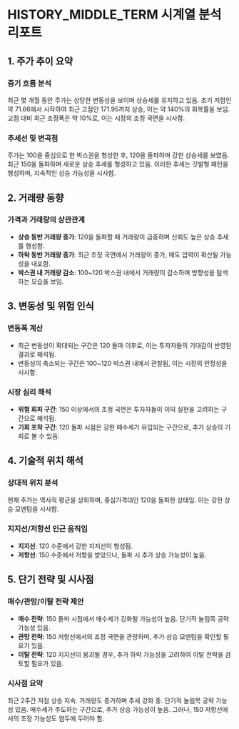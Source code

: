 # HISTORY_MIDDLE_TERM 시계열 분석 리포트

## 1. 주가 추이 요약

### 중기 흐름 분석
최근 몇 개월 동안 주가는 상당한 변동성을 보이며 상승세를 유지하고 있음. 초기 저점인 약 71.66에서 시작하여 최근 고점인 171.95까지 상승, 이는 약 140%의 회복률을 보임. 고점 대비 최근 조정폭은 약 10%로, 이는 시장의 조정 국면을 시사함.

### 추세선 및 변곡점
주가는 100을 중심으로 한 박스권을 형성한 후, 120을 돌파하며 강한 상승세를 보였음. 최근 150을 돌파하며 새로운 상승 추세를 형성하고 있음. 이러한 추세는 깃발형 패턴을 형성하며, 지속적인 상승 가능성을 시사함.

## 2. 거래량 동향

### 가격과 거래량의 상관관계
- **상승 동반 거래량 증가**: 120을 돌파할 때 거래량이 급증하며 신뢰도 높은 상승 추세를 형성함.
- **하락 동반 거래량 증가**: 최근 조정 국면에서 거래량이 증가, 매도 압력이 확산될 가능성을 내포함.
- **박스권 내 거래량 감소**: 100~120 박스권 내에서 거래량이 감소하며 방향성을 탐색하는 모습을 보임.

## 3. 변동성 및 위험 인식

### 변동폭 계산
- 최근 변동성이 확대되는 구간은 120 돌파 이후로, 이는 투자자들의 기대감이 반영된 결과로 해석됨.
- 변동성이 축소되는 구간은 100~120 박스권 내에서 관찰됨, 이는 시장의 안정성을 시사함.

### 시장 심리 해석
- **위험 회피 구간**: 150 이상에서의 조정 국면은 투자자들이 이익 실현을 고려하는 구간으로 해석됨.
- **기회 포착 구간**: 120 돌파 시점은 강한 매수세가 유입되는 구간으로, 추가 상승의 기회로 볼 수 있음.

## 4. 기술적 위치 해석

### 상대적 위치 분석
현재 주가는 역사적 평균을 상회하며, 중심가격대인 120을 돌파한 상태임. 이는 강한 상승 모멘텀을 시사함.

### 지지선/저항선 인근 움직임
- **지지선**: 120 수준에서 강한 지지선이 형성됨.
- **저항선**: 150 수준에서 저항을 받았으나, 돌파 시 추가 상승 가능성이 높음.

## 5. 단기 전략 및 시사점

### 매수/관망/이탈 전략 제안
- **매수 전략**: 150 돌파 시점에서 매수세가 강화될 가능성이 높음. 단기적 눌림목 공략 가능성 있음.
- **관망 전략**: 150 저항선에서의 조정 국면을 관망하며, 추가 상승 모멘텀을 확인할 필요가 있음.
- **이탈 전략**: 120 지지선이 붕괴될 경우, 추가 하락 가능성을 고려하여 이탈 전략을 검토할 필요가 있음.

### 시사점 요약
최근 2주간 저점 상승 지속. 거래량도 증가하며 추세 강화 중. 단기적 눌림목 공략 가능성 있음. 매수세가 주도하는 구간으로, 추가 상승 가능성이 높음. 그러나, 150 저항선에서의 조정 가능성도 염두에 두어야 함.